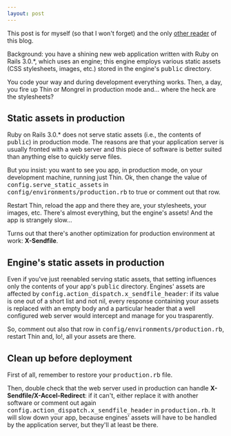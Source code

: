 ```yaml
---
layout: post
---
```

This post is for myself (so that I won't forget) and the only [other
reader](http://blog.superfluo.org/) of this blog.

Background: you have a shining new web application written with Ruby on Rails
3.0.\*, which uses an engine; this engine employs various static assets (CSS
stylesheets, images, etc.) stored in the engine's <tt>public</tt> directory.

You code your way and during development everything works. Then, a day, you
fire up Thin or Mongrel in production mode and... where the heck are the
stylesheets?

## Static assets in production

Ruby on Rails 3.0.\* does not serve static assets (i.e., the contents of
<tt>public</tt>) in production mode. The reasons are that your application
server is usually fronted with a web server and this piece of software is
better suited than anything else to quickly serve files.

But you insist: you want to see you app, in production mode, on your
development machine, running just Thin. Ok, then change the value of
<tt>config.serve_static_assets</tt> in
<tt>config/environments/production.rb</tt> to true or comment out that row.

Restart Thin, reload the app and there they are, your stylesheets, your
images, etc. There's almost everything, but the engine's assets! And the app
is strangely slow...

Turns out that there's another optimization for production environment at
work: **X-Sendfile**.

## Engine's static assets in production

Even if you've just reenabled serving static assets, that setting influences
only the contents of your app's <tt>public</tt> directory. Engines' assets are
affected by <tt>config.action_dispatch.x_sendfile_header</tt>: if its value is
one out of a short list and not nil, every response containing your assets is
replaced with an empty body and a particular header that a well configured web
server would intercept and manage for you trasparently.

So, comment out also that row in <tt>config/environments/production.rb</tt>,
restart Thin and, lo!, all your assets are there.

## Clean up before deployment

First of all, remember to restore your <tt>production.rb</tt> file.

Then, double check that the web server used in production can handle
**X-Sendfile/X-Accel-Redirect**: if it can't, either replace it with another
software or comment out again
<tt>config.action_dispatch.x_sendfile_header</tt> in <tt>production.rb</tt>.
It will slow down your app, because engines' assets will have to be handled by
the application server, but they'll at least be there.
